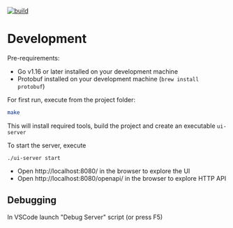 [![build](https://github.com/temporalio/ui-server/actions/workflows/ci.yml/badge.svg)](https://github.com/temporalio/ui-server/actions/workflows/ci.yml)

# Development
Pre-requirements:
 - Go v1.16 or later installed on your development machine
 - Protobuf installed on your development machine (`brew install protobuf`)

For first run, execute from the project folder:
``` bash
make
```

This will install required tools, build the project and create an executable `ui-server`

To start the server, execute
```
./ui-server start
```

- Open http://localhost:8080/ in the browser to explore the UI
- Open http://localhost:8080/openapi/ in the browser to explore HTTP API

## Debugging
In VSCode launch "Debug Server" script (or press F5)
